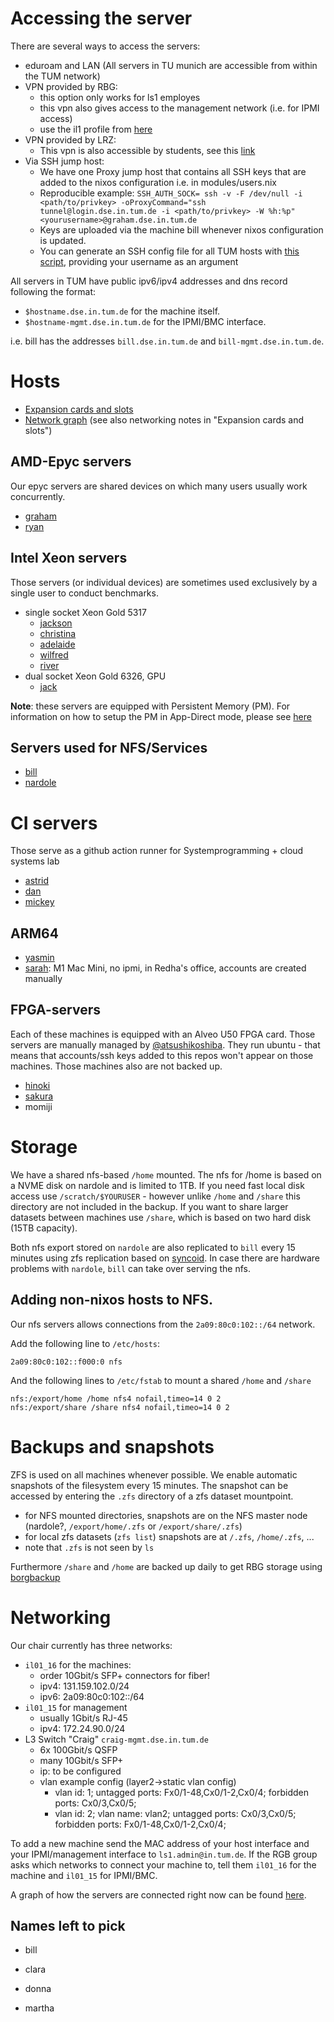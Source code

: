 # Accessing the server

There are several ways to access the servers:

- eduroam and LAN (All servers in TU munich are accessible from within the TUM network)
- VPN provided by RBG:
  - this option only works for ls1 employes
  - this vpn also gives access to the management network (i.e. for IPMI access)
  - use the il1 profile from [here](https://vpn.rbg.tum.de)
- VPN provided by LRZ:
  - This vpn is also accessible by students, see this [link](https://doku.lrz.de/display/PUBLIC/VPN+-+OpenVPN+Testbetrieb)
- Via SSH jump host:
  - We have one Proxy jump host that contains all SSH keys that are added to the nixos configuration i.e. in modules/users.nix
  - Reproducible example: `SSH_AUTH_SOCK= ssh -v -F /dev/null -i <path/to/privkey> -oProxyCommand="ssh tunnel@login.dse.in.tum.de -i <path/to/privkey> -W %h:%p" <yourusername>@graham.dse.in.tum.de`
  - Keys are uploaded via the machine bill whenever nixos configuration is updated.
  - You can generate an SSH config file for all TUM hosts with [this script](../gen-ssh-config.sh), providing your username as an argument

All servers in TUM have public ipv6/ipv4 addresses and dns record following the format:

- `$hostname.dse.in.tum.de` for the machine itself.
- `$hostname-mgmt.dse.in.tum.de` for the IPMI/BMC interface.

i.e. bill has the addresses `bill.dse.in.tum.de` and `bill-mgmt.dse.in.tum.de`.

# Hosts

- [Expansion cards and slots](../expansion_cards.md)
- [Network graph](graph.md) (see also networking notes in "Expansion cards and slots")


## AMD-Epyc servers

Our epyc servers are shared devices on which many users usually work concurrently.

- [graham](graham.md)
- [ryan](ryan.md)

## Intel Xeon servers

Those servers (or individual devices) are sometimes used exclusively by a single user to conduct benchmarks. 

- single socket Xeon Gold 5317  
  - [jackson](jackson.md)
  - [christina](christina.md)
  - [adelaide](adelaide.md)
  - [wilfred](wilfred.md)
  - [river](river.md)
- dual socket Xeon Gold 6326, GPU
  - [jack](jack.md)

**Note**: these servers are equipped with Persistent Memory (PM). 
For information on how to setup the PM in App-Direct mode, please see [here](../SETUP_PM.md)

## Servers used for NFS/Services

- [bill](bill.md)
- [nardole](nardole.md)

# CI servers

Those serve as a github action runner for Systemprogramming + cloud systems lab

- [astrid](astrid.md)
- [dan](dan.md)
- [mickey](mickey.md)


## ARM64

- [yasmin](yasmin.md)
- [sarah](sarah.md): M1 Mac Mini, no ipmi, in Redha's office, accounts are created manually

## FPGA-servers

Each of these machines is equipped with an Alveo U50 FPGA card.  Those servers
are manually managed by [@atsushikoshiba](@atsushikoshiba). They run ubuntu -
that means that accounts/ssh keys added to this repos won't appear on those
machines.  Those machines also are not backed up.

- [hinoki](hinoki.md)
- [sakura](sakura.md)
- momiji

# Storage

We have a shared nfs-based `/home` mounted. The nfs for /home is based on a NVME
disk on nardole and is limited to 1TB. If you need fast local disk access use
`/scratch/$YOURUSER` - however unlike `/home` and `/share` this directory are
not included in the backup. If you want to share larger datasets between
machines use `/share`, which is based on two hard disk (15TB capacity).

Both nfs export stored on `nardole` are also replicated to `bill` every 15
minutes using zfs replication based on
[syncoid](https://github.com/TUM-DSE/doctor-cluster-config/blob/master/modules/nfs/server-backup.nix).
In case there are hardware problems with `nardole`, `bill` can take over serving
the nfs.

## Adding non-nixos hosts to NFS.

Our nfs servers allows connections from the `2a09:80c0:102::/64` network.

Add the following line to `/etc/hosts`:

```
2a09:80c0:102::f000:0 nfs
```

And the following lines to `/etc/fstab` to mount a shared `/home` and `/share`

```
nfs:/export/home /home nfs4 nofail,timeo=14 0 2
nfs:/export/share /share nfs4 nofail,timeo=14 0 2
```

# Backups and snapshots

ZFS is used on all machines whenever possible. We enable automatic snapshots of
the filesystem every 15 minutes. The snapshot can be accessed by entering the
`.zfs` directory of a zfs dataset mountpoint.

- for NFS mounted directories, snapshots are on the NFS master node (nardole?, `/export/home/.zfs` or `/export/share/.zfs`)
- for local zfs datasets (`zfs list`) snapshots are at `/.zfs`, `/home/.zfs`, ...
- note that `.zfs` is not seen by `ls`

Furthermore `/share` and `/home` are backed up daily to get RBG storage using
[borgbackup](https://github.com/TUM-DSE/doctor-cluster-config/blob/master/modules/nfs/server.nix)

# Networking

Our chair currently has three networks:

- `il01_16` for the machines:
  - order 10Gbit/s SFP+ connectors for fiber!
  - ipv4: 131.159.102.0/24
  - ipv6: 2a09:80c0:102::/64
- `il01_15` for management
  - usually 1Gbit/s RJ-45
  - ipv4: 172.24.90.0/24
- L3 Switch "Craig" `craig-mgmt.dse.in.tum.de`
  - 6x 100Gbit/s QSFP
  - many 10Gbit/s SFP+
  - ip: to be configured
  - vlan example config (layer2->static vlan config)
    - vlan id: 1; untagged ports: Fx0/1-48,Cx0/1-2,Cx0/4; forbidden ports: Cx0/3,Cx0/5;
    - vlan id: 2; vlan name: vlan2; untagged ports: Cx0/3,Cx0/5; forbidden ports: Fx0/1-48,Cx0/1-2,Cx0/4;

To add a new machine send the MAC address of your host interface and your IPMI/management interface to `ls1.admin@in.tum.de`.
If the RGB group asks which networks to connect your machine to, tell them `il01_16` for the machine and `il01_15` for IPMI/BMC.

A graph of how the servers are connected right now can be found [here](graph.md).

## Names left to pick

- bill
- clara

- donna
- martha

